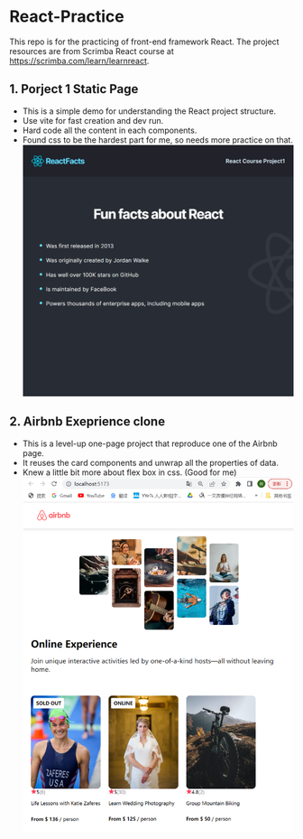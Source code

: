# React-Practice
This repo is for the practicing of front-end framework React.
The project resources are from Scrimba React course at https://scrimba.com/learn/learnreact.

## 1. Porject 1 Static Page
+ This is a simple demo for understanding the React project structure.
+ Use vite for fast creation and dev run.
+ Hard code all the content in each components.
+ Found css to be the hardest part for me, so needs more practice on that.
![P1](/img/P1.png)

## 2. Airbnb Exeprience clone
+ This is a level-up one-page project that reproduce one of the Airbnb page.
+ It reuses the card components and unwrap all the properties of data.
+ Knew a little bit more about flex box in css. (Good for me)
![P2](/img/P2.png)

